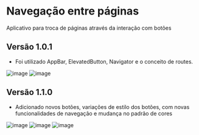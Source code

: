 # Navegação entre páginas
Aplicativo para troca de páginas através da interação com botões  
## Versão 1.0.1    
- Foi utilizado AppBar, ElevatedButton, Navigator e o conceito de routes.  



![image](https://user-images.githubusercontent.com/73318684/140196661-f3ec0e25-241e-4c4a-9884-519f267956aa.png)
![image](https://user-images.githubusercontent.com/73318684/140196604-f3785731-a08b-40df-a5f5-05fa0badf86d.png)  

## Versão 1.1.0  
- Adicionado novos botões, variações de estilo dos botões, com novas funcionalidades de navegação e mudança no padrão de cores  

![image](https://user-images.githubusercontent.com/73318684/141226710-c51fea2b-82f6-4394-bba8-c18d1bcb9d54.png)
![image](https://user-images.githubusercontent.com/73318684/141226759-01a5890b-801f-4bc1-952e-1cb3d57dc5be.png)
![image](https://user-images.githubusercontent.com/73318684/141226797-ba453111-35c8-4bee-ba20-e234301ca8d1.png)








